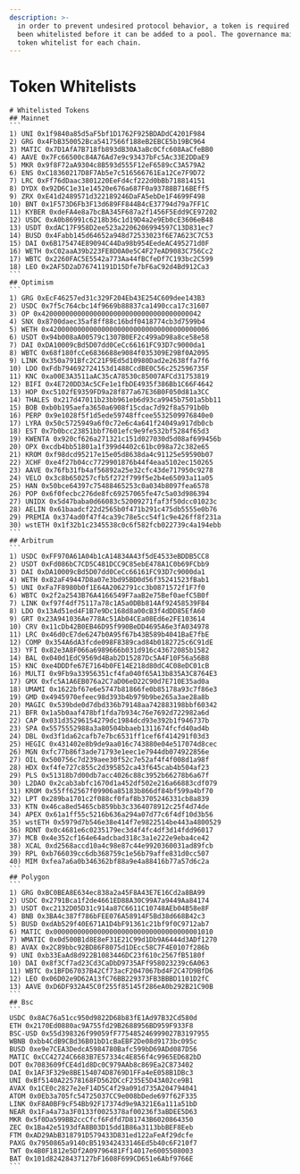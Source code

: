 ```yaml
---
description: >-
  in order to prevent undesired protocol behavior, a token is required to have
  been whitelisted before it can be added to a pool. The governance maintains a
  token whitelist for each chain.
---
```


# Token Whitelists

````
# Whitelisted Tokens
## Mainnet
```
1) UNI 0x1f9840a85d5aF5bf1D1762F925BDADdC4201F984
2) GRG 0x4FbB350052Bca5417566f188eB2EBCE5b19BC964
3) MATIC 0x7D1AfA7B718fb893dB30A3aBc0Cfc608AaCfeBB0
4) AAVE 0x7Fc66500c84A76Ad7e9c93437bFc5Ac33E2DDaE9
5) MKR 0x9f8F72aA9304c8B593d555F12eF6589cC3A579A2
6) ENS 0xC18360217D8F7Ab5e7c516566761Ea12Ce7F9D72
7) LRC 0xFf76dDaac3801220EeFd4cf222d0bBb718814151
8) DYDX 0x92D6C1e31e14520e676a687F0a93788B716BEff5
9) ZRX 0xE41d2489571d322189246DaFA5ebDe1F4699F498
10) BNT 0x1F573D6Fb3F13d689FF844B4cE37794d79a7FF1C
11) KYBER 0xdeFA4e8a7bcBA345F687a2f1456F5Edd9CE97202
12) USDC 0xA0b86991c6218b36c1d19D4a2e9Eb0cE3606eB48
13) USDT 0xdAC17F958D2ee523a2206206994597C13D831ec7
14) BUSD 0x4Fabb145d64652a948d72533023f6E7A623C7C53
15) DAI 0x6B175474E89094C44Da98b954EedeAC495271d0F
16) WETH 0xC02aaA39b223FE8D0A0e5C4F27eAD9083C756Cc2
17) WBTC 0x2260FAC5E5542a773Aa44fBCfeDf7C193bc2C599
18) LEO 0x2AF5D2aD76741191D15Dfe7bF6aC92d4Bd912Ca3
```
## Optimism
```
1) GRG 0xEcF46257ed31c329F204Eb43E254C609dee143B3
2) USDC 0x7f5c764cbc14f9669b88837ca1490cca17c31607
3) OP 0x4200000000000000000000000000000000000042
4) SNX 0x8700daec35af8ff88c16bdf0418774cb3d7599b4
5) WETH 0x4200000000000000000000000000000000000006
6) USDT 0x94b008aA00579c1307B0EF2c499aD98a8ce58e58
7) DAI 0xDA10009cBd5D07dd0CeCc66161FC93D7c9000da1
8) WBTC 0x68f180fcCe6836688e9084f035309E29Bf0A2095
9) LINK 0x350a791Bfc2C21F9Ed5d10980Dad2e2638ffa7f6
10) LDO 0xFdb794692724153d1488CcdBE0C56c252596735F
11) KNC 0xa00E3A3511aAC35cA78530c85007AFCd31753819
12) BIFI 0x4E720DD3Ac5CFe1e1fbDE4935f386Bb1C66F4642
13) HOP 0xc5102fE9359FD9a28f877a67E36B0F050d81a3CC
14) THALES 0x217d47011b23bb961eb6d93ca9945b7501a5bb11
15) BOB 0xb0b195aefa3650a6908f15cdac7d92f8a5791b0b
16) PERP 0x9e1028f5f1d5ede59748ffcee5532509976840e0
17) LYRA 0x50c5725949a6f0c72e6c4a641f24049a917db0cb
18) EST 0x7b0bcc23851bbf7601efc9e9fe532bf5284f65d3
19) KWENTA 0x920cf626a271321c151d027030d5d08af699456b
20) OPX 0xcdb4bb51801a1f399d4402c61bc098a72c382e65
21) KROM 0xf98dcd95217e15e05d8638da4c91125e59590b07
22) XCHF 0xe4f27b04cc7729901876b44f4eaa5102ec150265
23) AAVE 0x76fb31fb4af56892a25e32cfc43de717950c9278
24) VELO 0x3c8b650257cfb5f272f799f5e2b4e65093a11a05
25) HAN 0x50bce64397c75488465253c0a034b8097fea6578
26) POP 0x6f0fecbc276de8fc69257065fe47c5a03d986394
27) UNIDX 0x5d47baba0d66083c52009271faf3f50dcc01023c
28) AELIN 0x61baadcf22d2565b0f471b291c475db5555e0b76
29) PREMIA 0x374ad0f47f4ca39c78e5cc54f1c9e426ff8f231a
30) wstETH 0x1f32b1c2345538c0c6f582fcb022739c4a194ebb
```
## Arbitrum
```
1) USDC 0xFF970A61A04b1cA14834A43f5dE4533eBDDB5CC8
2) USDT 0xFd086bC7CD5C481DCC9C85ebE478A1C0b69FCbb9
3) DAI 0xDA10009cBd5D07dd0CeCc66161FC93D7c9000da1
4) WETH 0x82aF49447D8a07e3bd95BD0d56f35241523fBab1
5) UNI 0xFa7F8980b0f1E64A2062791cc3b0871572f1F7f0
6) WBTC 0x2f2a2543B76A4166549F7aaB2e75Bef0aefC5B0f
7) LINK 0xf97f4df75117a78c1A5a0DBb814Af92458539FB4
8) LDO 0x13Ad51ed4F1B7e9Dc168d8a00cB3f4dDD85EfA60
9) GRT 0x23A941036Ae778Ac51Ab04CEa08Ed6e2FE103614
10) CRV 0x11cDb42B0EB46D95f990BeDD4695A6e3fA034978
11) LRC 0x46d0cE7de6247b0A95f67b43B589b4041BaE7fbE
12) COMP 0x354A6dA3fcde098F8389cad84b0182725c6C91dE
13) YFI 0x82e3A8F066a6989666b031d916c43672085b1582
14) BAL 0x040d1EdC9569d4Bab2D15287Dc5A4F10F56a56B8
15) KNC 0xe4DDDfe67E7164b0FE14E218d80dC4C08eDC01cB
16) MULTI 0x9Fb9a33956351cf4fa040f65A13b835A3C8764E3
17) GMX 0xfc5A1A6EB076a2C7aD06eD22C90d7E710E35ad0a
18) UMAMI 0x1622bf67e6e5747b81866fe0b85178a93c7f86e3
19) GMD 0x4945970efeec98d393b4b979b9be265a3ae28a8b
20) MAGIC 0x539bde0d7dbd336b79148aa742883198bbf60342
21) BFR 0x1a5b0aaf478bf1fda7b934c76e7692d722982a6d
22) CAP 0x031d35296154279dc1984dcd93e392b1f946737b
23) SPA 0x5575552988a3a80504bbaeb1311674fcfd40ad4b
24) DBL 0xd3f1da62cafb7e7bc6531ff1cef6f414291f03d3
25) HEGIC 0x431402e8b9de9aa016c743880e04e517074d8cec
26) MGN 0xfc77b86f3ade71793e1eec1e7944db074922856e
27) OIL 0x500756c7d239aee30f52c7e52af4f4f008d1a98f
28) HDX 0xf4fe727c855c2d395852ca43f645cab4b504af23
29) PLS 0x51318b7d00db7acc4026c88c3952b66278b6a67f
30) L2DAO 0x2cab3abfc1670d1a452df502e216a66883cdf079
31) KROM 0x55ff62567f09906a85183b866df84bf599a4bf70
32) LPT 0x289ba1701c2f088cf0faf8b3705246331cb8a839
33) KTN 0x46ca8ed5465cb859bb3c3364078912c25f4d74de
34) APEX 0x61a1ff55c5216b636a294a07d77c6f4df10d3b56
35) wstETH 0x5979d7b546e38e414f7e9822514be443a4800529
36) RDNT 0x0c4681e6c0235179ec3d4f4fc4df3d14fdd96017
37) MCB 0x4e352cf164e64adcbad318c3a1e222e9eba4ce42
38) XCAL 0xd2568accd10a4c98e87c44e9920360031ad89fcb
39) RPL 0xb766039cc6db368759c1e56b79affe831d0cc507
40) MIM 0xfea7a6a0b346362bf88a9e4a88416b77a57d6c2a
```
## Polygon
```
1) GRG 0xBC0BEA8E634ec838a2a45F8A43E7E16Cd2a8BA99
2) USDC 0x2791Bca1f2de4661ED88A30C99A7a9449Aa84174
3) USDT 0xc2132D05D31c914a87C6611C10748AEb04B58e8F
4) BNB 0x3BA4c387f786bFEE076A58914F5Bd38d668B42c3
5) BUSD 0xdAb529f40E671A1D4bF91361c21bf9f0C9712ab7
6) MATIC 0x0000000000000000000000000000000000001010
7) WMATIC 0x0d500B1d8E8eF31E21C99d1Db9A6444d3ADf1270
8) AVAX 0x2C89bbc92BD86F8075d1DEcc58C7F4E0107f286b
9) UNI 0xb33EaAd8d922B1083446DC23f610c2567fB5180f
10) DAI 0x8f3Cf7ad23Cd3CaDbD9735AFf958023239c6A063
11) WBTC 0x1BFD67037B42Cf73acF2047067bd4F2C47D9BfD6
12) LEO 0x06D02e9D62A13fC76BB229373FB3BBBD1101D2fC
13) AAVE 0xD6DF932A45C0f255f85145f286eA0b292B21C90B
```
## Bsc
```
USDC 0x8AC76a51cc950d9822D68b83fE1Ad97B32Cd580d
ETH 0x2170Ed0880ac9A755fd29B2688956BD959F933F8
BSC-USD 0x55d398326f99059fF775485246999027B3197955
WBNB 0xbb4CdB9CBd36B01bD1cBaEBF2De08d9173bc095c
BUSD 0xe9e7CEA3DedcA5984780Bafc599bD69ADd087D56
MATIC 0xCC42724C6683B7E57334c4E856f4c9965ED682bD
DOT 0x7083609fCE4d1d8Dc0C979AAb8c869Ea2C873402
DAI 0x1AF3F329e8BE154074D8769D1FFa4eE058B1DBc3
UNI 0xBf5140A22578168FD562DCcF235E5D43A02ce9B1
AVAX 0x1CE0c2827e2eF14D5C4f29a091d735A204794041
ATOM 0x0Eb3a705fc54725037CC9e008bDede697f62F335
LINK 0xF8A0BF9cF54Bb92F17374d9e9A321E6a111a51bD
NEAR 0x1Fa4a73a3F0133f0025378af00236f3aBDEE5D63
MKR 0x5f0Da599BB2ccCfcf6Fdfd7D81743B6020864350
ZEC 0x1Ba42e5193dfA8B03D15dd1B86a3113bbBEF8Eeb
FTM 0xAD29AbB318791D579433D831ed122aFeAf29dcfe
PAXG 0x7950865a9140cB519342433146Ed5b40c6F210f7
TWT 0x4B0F1812e5Df2A09796481Ff14017e6005508003
BAT 0x101d82428437127bF1608F699CD651e6Abf9766E
```
````
